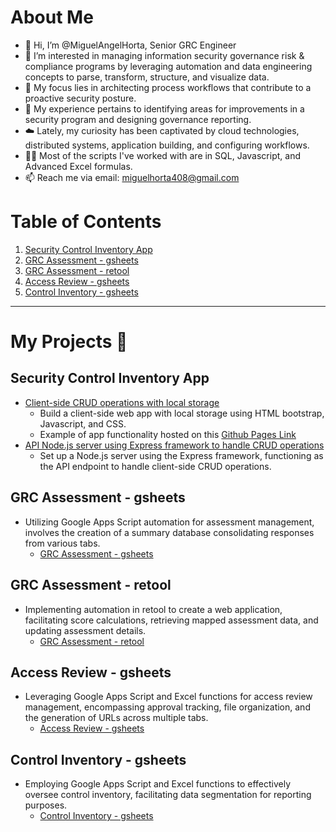 # About Me
- 👋 Hi, I’m @MiguelAngelHorta, Senior GRC Engineer
- 👀 I’m interested in managing information security governance risk & compliance programs by leveraging automation and data engineering concepts to parse, transform, structure, and visualize data.
- 🧘 My focus lies in architecting process workflows that contribute to a proactive security posture. 
- 🌱 My experience pertains to identifying areas for improvements in a security program and designing governance reporting.
- ☁️ Lately, my curiosity has been captivated by cloud technologies, distributed systems, application building, and configuring workflows.
- 🧑‍💻 Most of the scripts I've worked with are in SQL, Javascript, and Advanced Excel formulas.
- 📫 Reach me via email: miguelhorta408@gmail.com

# Table of Contents

1. [Security Control Inventory App](#security-control-inventory-app)
2. [GRC Assessment - gsheets](#grc-assessment-gsheets)
3. [GRC Assessment - retool](#grc-assessment-retool)
4. [Access Review - gsheets](#access-review-gsheets)
5. [Control Inventory - gsheets](#control-inventory-gsheets)

---

# My Projects 🚀

## Security Control Inventory App
- [Client-side CRUD operations with local storage](https://github.com/MiguelAngelHorta/CRUD-App)
    - Build a client-side web app with local storage using HTML bootstrap, Javascript, and CSS.
    - Example of app functionality hosted on this [Github Pages Link](https://miguelangelhorta.github.io/Security-Controls-Inventory/)
- [API Node.js server using Express framework to handle CRUD operations](https://github.com/MiguelAngelHorta/API-Server)
    - Set up a Node.js server using the Express framework, functioning as the API endpoint to handle client-side CRUD operations.

## GRC Assessment - gsheets
- Utilizing Google Apps Script automation for assessment management, involves the creation of a summary database consolidating responses from various tabs.
    - [GRC Assessment - gsheets](https://github.com/MiguelAngelHorta/GRC_Assessment/tree/main?tab=readme-ov-file#grc-assessment)

## GRC Assessment - retool
- Implementing automation in retool to create a web application, facilitating score calculations, retrieving mapped assessment data, and updating assessment details.
    - [GRC Assessment - retool](https://github.com/MiguelAngelHorta/Retool-Assessment/tree/main)

## Access Review - gsheets
- Leveraging Google Apps Script and Excel functions for access review management, encompassing approval tracking, file organization, and the generation of URLs across multiple tabs.
    - [Access Review - gsheets](https://github.com/MiguelAngelHorta/Access-Reviews)

## Control Inventory - gsheets
- Employing Google Apps Script and Excel functions to effectively oversee control inventory, facilitating data segmentation for reporting purposes.
    - [Control Inventory - gsheets](https://github.com/MiguelAngelHorta/Control-Inventory)



<!---
MiguelAngelHorta/MiguelAngelHorta is a ✨ special ✨ repository because its `README.md` (this file) appears on your GitHub profile.
You can click the Preview link to take a look at your changes.
--->
